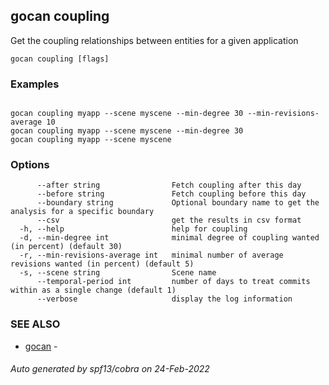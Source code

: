 ## gocan coupling

Get the coupling relationships between entities for a given application

```
gocan coupling [flags]
```

### Examples

```

gocan coupling myapp --scene myscene --min-degree 30 --min-revisions-average 10
gocan coupling myapp --scene myscene --min-degree 30
gocan coupling myapp --scene myscene

```

### Options

```
      --after string                Fetch coupling after this day
      --before string               Fetch coupling before this day
      --boundary string             Optional boundary name to get the analysis for a specific boundary
      --csv                         get the results in csv format
  -h, --help                        help for coupling
  -d, --min-degree int              minimal degree of coupling wanted (in percent) (default 30)
  -r, --min-revisions-average int   minimal number of average revisions wanted (in percent) (default 5)
  -s, --scene string                Scene name
      --temporal-period int         number of days to treat commits within as a single change (default 1)
      --verbose                     display the log information
```

### SEE ALSO

* [gocan](gocan.md)	 - 

###### Auto generated by spf13/cobra on 24-Feb-2022
